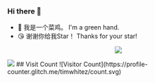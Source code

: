 ### Hi there 👋

* 🐤 我是一个菜鸡。 I'm a green hand.
* 😘 谢谢你给我Star！ Thanks for your star!
<p align="center">
  <img src ="https://github-readme-stats.vercel.app/api?username=hu-jinwen&show_icons=true&count_private=true&theme=default&hide_border=true&hide=issues,contribs&include_all_commits=true">
</p>
<img src ="https://github-readme-stats.vercel.app/api/top-langs/?username=hu-jinwen&layout=compact&hide_border=true&langs_count=10&hide=jupyter%20notebook,tex,css,php">
## Visit Count
![Visitor Count](https://profile-counter.glitch.me/timwhitez/count.svg)



